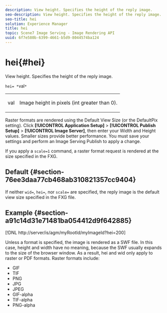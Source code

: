 ```yaml
---
description: View height. Specifies the height of the reply image.
seo-description: View height. Specifies the height of the reply image.
seo-title: hei
solution: Experience Manager
title: hei
topic: Scene7 Image Serving - Image Rendering API
uuid: 6f7e580b-6399-4661-b5d9-8044574ba124
---
```


# hei{#hei}

View height. Specifies the height of the reply image.

 `hei= *`val`*`

<table id="simpletable_627E67D201744588815325F3C55F76A5"> 
 <tr class="strow"> 
  <td class="stentry"> <p><span class="codeph"> <span class="varname"> val</span></span> </p> </td> 
  <td class="stentry"> <p>Image height in pixels (int greater than 0). </p></td> 
 </tr> 
</table>

Raster formats are rendered using the Default View Size (or the DefaultPix setting). Click **[!UICONTROL Application Setup]** > **[!UICONTROL Publish Setup]** > **[!UICONTROL Image Server]**, then enter your Width and Height values. Smaller sizes provide better performance. You must save your settings and perform an Image Serving Publish to apply a change.

If you apply a `scale=1` command, a raster format request is rendered at the size specified in the FXG.

## Default {#section-76ee3daa77cb468ab310821357cc9404}

If neither `wid=`, `hei=`, nor `scale=` are specified, the reply image is the default view size specified in the FXG file.

## Example {#section-a91c14d31e71481ba054412d9f642885}

[!DNL http://server/is/agm/myRootId/myImageId?hei=200]

Unless a format is specified, the image is rendered as a SWF file. In this case, height and width have no meaning, because the SWF usually expands to the size of the browser window. As a result, hei and wid only apply to raster or PDF formats. Raster formats include:

* GIF 
* TIF 
* PNG 
* JPG 
* JPEG 
* GIF-alpha 
* TIF-alpha 
* PNG-alpha

